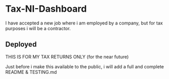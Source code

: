 # Tax-NI-Dashboard
I have accepted a new job where i am employed by a company, but for tax purposes i will be a contractor.

## Deployed
THIS IS FOR MY TAX RETURNS ONLY (for the near future)

Just before i make this available to the public, i will add a full and complete README & TESTING.md
